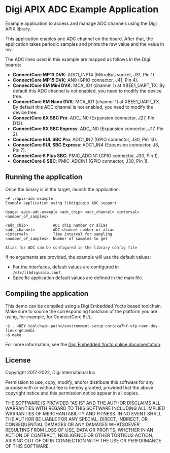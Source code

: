 Digi APIX ADC Example Application
===================================

Example application to access and manage ADC channels using the Digi APIX library.

This application enables one ADC channel on the board. After that, the
application takes periodic samples and prints the raw value and the value in mv.

The ADC lines used in this example are mapped as follows in the Digi boards:
 - **ConnectCore MP13 DVK**: ADC1_INP14 (MikroBus socket, J31, Pin 1).
 - **ConnectCore MP15 DVK**: AN0 (GPIO connector, J41, Pin 4).
 - **ConnectCore 8M Mini DVK**: MCA_IO1 (channel 1) at XBEE1_UART_TX. By default
 this ADC channel is not enabled, you need to modify the device tree.
 - **ConnectCore 8M Nano DVK**: MCA_IO1 (channel 1) at XBEE1_UART_TX. By default
 this ADC channel is not enabled, you need to modify the device tree.
 - **ConnectCore 8X SBC Pro**: ADC_IN0 (Expansion connector, J27, Pin D13).
 - **ConnectCore 8X SBC Express**: ADC_IN0 (Expansion connector, J17, Pin 2).
 - **ConnectCore 6UL SBC Pro**: ADC1_IN2 (GPIO connector, J30, Pin 13).
 - **ConnectCore 6UL SBC Express**: ADC1_IN4 (Expansion connector, J8, Pin 7).
 - **ConnectCore 6 Plus SBC**: PMIC_ADCIN1 (GPIO connector, J30, Pin 1).
 - **ConnectCore 6 SBC**: PMIC_ADCIN1 (GPIO connector, J30, Pin 1).

Running the application
-----------------------
Once the binary is in the target, launch the application:

```
~# ./apix-adc-example
Example application using libdigiapix ADC support

Usage: apix-adc-example <adc_chip> <adc_channel> <interval> <number_of_samples>

<adc_chip>           ADC chip number or alias
<adc_channel>        ADC channel number or alias
<interval>           Time interval for sampling
<number_of_samples>  Number of samples to get

Alias for ADC can be configured in the library config file

```

If no arguments are provided, the example will use the default values:
 - For the interfaces, default values are configured in `/etc/libdigiapix.conf`.
 - Specific application default values are defined in the main file.

Compiling the application
-------------------------
This demo can be compiled using a Digi Embedded Yocto based toolchain. Make
sure to source the corresponding toolchain of the platform you are using,
for example, for ConnectCore 6UL:

```
~$ . <DEY-toolchain-path>/environment-setup-cortexa7hf-vfp-neon-dey-linux-gnueabi
~$ make
```

For more information, see the [Digi Embedded Yocto online documentation](https://github.com/digi-embedded/meta-digi).

License
-------
Copyright 2017-2022, Digi International Inc.

Permission to use, copy, modify, and/or distribute this software for any purpose
with or without fee is hereby granted, provided that the above copyright notice
and this permission notice appear in all copies.

THE SOFTWARE IS PROVIDED "AS IS" AND THE AUTHOR DISCLAIMS ALL WARRANTIES WITH
REGARD TO THIS SOFTWARE INCLUDING ALL IMPLIED WARRANTIES OF MERCHANTABILITY AND
FITNESS. IN NO EVENT SHALL THE AUTHOR BE LIABLE FOR ANY SPECIAL, DIRECT,
INDIRECT, OR CONSEQUENTIAL DAMAGES OR ANY DAMAGES WHATSOEVER RESULTING FROM LOSS
OF USE, DATA OR PROFITS, WHETHER IN AN ACTION OF CONTRACT, NEGLIGENCE OR OTHER
TORTIOUS ACTION, ARISING OUT OF OR IN CONNECTION WITH THE USE OR PERFORMANCE OF
THIS SOFTWARE.
